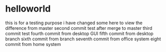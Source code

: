 # helloworld
this is for a testing purpose
i have changed some here to view the difference from master
second commit test after merge to master
third commit test
fourth commit from desktop GUI
fifth commit from desktop branch
sixth commit from branch
seventh commit from office system
eight commit from home system